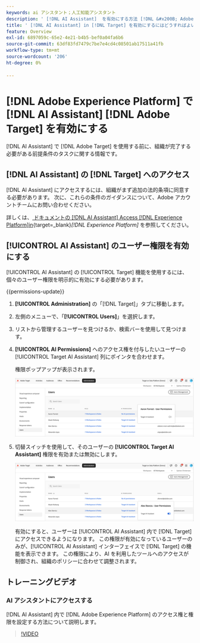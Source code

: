 ```yaml
---
keywords: ai アシスタント；人工知能アシスタント
description: ' [!DNL AI Assistant]  を有効にする方法 [!DNL &#x200B; Adobe Target] 説明します。'
title: ' [!DNL AI Assistant] in [!DNL Target] を有効にするにはどうすればよいですか？'
feature: Overview
exl-id: 6897059c-65e2-4e21-b4b5-bef0a04fa6b6
source-git-commit: 63df83fd7479c7be7e4cd4c08501ab17511a41fb
workflow-type: tm+mt
source-wordcount: '206'
ht-degree: 0%

---
```


# [!DNL Adobe Experience Platform] で [!DNL AI Assistant] [!DNL Adobe Target] を有効にする

[!DNL AI Assistant] で [!DNL Adobe Target] を使用する前に、組織が完了する必要がある前提条件のタスクに関する情報です。

## [!DNL AI Assistant] の [!DNL Target] へのアクセス

[!DNL AI Assistant] にアクセスするには、組織がまず追加の法的条項に同意する必要があります。 次に、これらの条件のガイダンスについて、Adobe アカウントチームにお問い合わせください。

詳しくは、[ ドキュメントの  [!DNL AI Assistant] Access [!DNL Experience Platform]in](https://experienceleague.adobe.com/ja/docs/experience-platform/ai-assistant/access){target=_blank}*[!DNL Experience Platform]* を参照してください。

## [!UICONTROL AI Assistant] のユーザー権限を有効にする

[!UICONTROL AI Assistant] の [!UICONTROL Target] 機能を使用するには、個々のユーザー権限を明示的に有効にする必要があります。

{{permissions-update}}

1. **[!UICONTROL Administration]** の「[!DNL Target]」タブに移動します。
1. 左側のメニューで、「**[!UICONTROL Users]**」を選択します。
1. リストから管理するユーザーを見つけるか、検索バーを使用して見つけます。
1. **[!UICONTROL AI Permissions]** へのアクセス権を付与したいユーザーの [!UICONTROL Target AI Assistant] 列にポインタを合わせます。

   権限ポップアップが表示されます。

   ![AI アシスタントの設定 ](/help/main/c-intro/assets/ai-pop-up2.png)

1. 切替スイッチを使用して、そのユーザーの **[!UICONTROL Target AI Assistant]** 権限を有効または無効にします。

   ![AI アシスタントの権限ポップアップ ](/help/main/c-intro/assets/ai-pop-up.png)

   有効にすると、ユーザーは [!UICONTROL AI Assistant] 内で [!DNL Target] にアクセスできるようになります。 この権限が有効になっているユーザーのみが、[!UICONTROL AI Assistant] インターフェイスで [!DNL Target] の機能を表示できます。 この権限により、AI を利用したツールへのアクセスが制御され、組織のポリシーに合わせて調整されます。

## トレーニングビデオ

### AI アシスタントにアクセスする

[!DNL AI Assistant] 内で [!DNL Adobe Experience Platform] のアクセス権と権限を設定する方法について説明します。

>[!VIDEO](https://video.tv.adobe.com/v/3436470/?learn=on&#x26;enablevpops)
